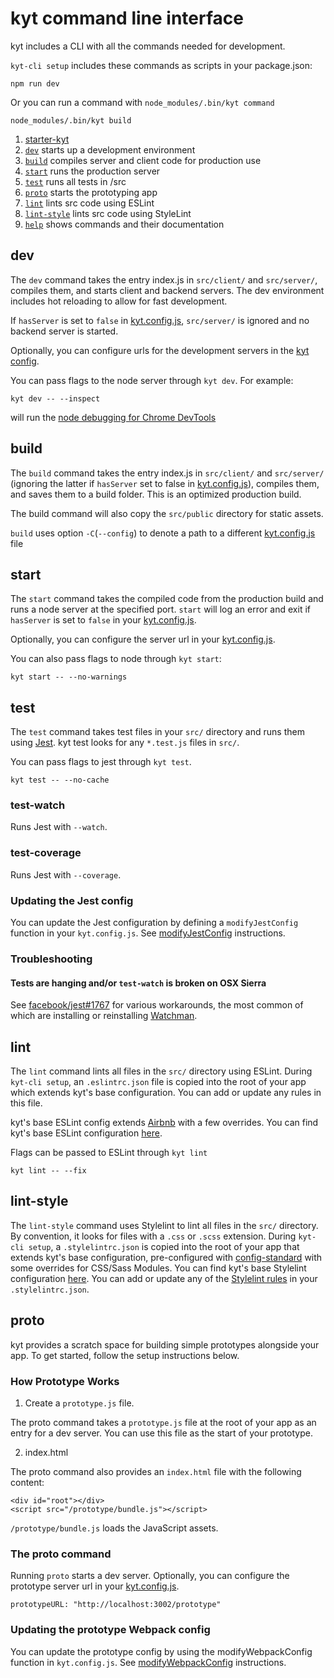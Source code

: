# kyt command line interface

kyt includes a CLI with all the commands needed for development.

`kyt-cli setup` includes these commands as scripts in your package.json:
```
npm run dev
```
Or you can run a command with `node_modules/.bin/kyt command`
```
node_modules/.bin/kyt build
```

1. [starter-kyt](/docs/Starterkyts.md)
2. [`dev`](/docs/commands.md#dev) starts up a development environment
3. [`build`](/docs/commands.md#build) compiles server and client code for production use
4. [`start`](/docs/commands.md#start) runs the production server
5. [`test`](/docs/commands.md#test) runs all tests in /src
6. [`proto`](/docs/commands.md#proto) starts the prototyping app
7. [`lint`](/docs/commands.md#lint) lints src code using ESLint
8. [`lint-style`](/docs/commands.md#lint-style) lints src code using StyleLint
9. [`help`](/docs/commands.md#help) shows commands and their documentation

## dev

The `dev` command takes the entry index.js in `src/client/` and `src/server/`, compiles them, and starts client and backend servers. The dev environment includes hot reloading to allow for fast development.

If `hasServer` is set to `false` in [kyt.config.js](/docs/kytConfig.md), `src/server/` is ignored and no backend server is started.

Optionally, you can configure urls for the development servers in the [kyt config](/docs/kytConfig.md).

You can pass flags to the node server through `kyt dev`.
For example:
```
kyt dev -- --inspect
```
will run the [node debugging for Chrome DevTools](https://medium.com/@paul_irish/debugging-node-js-nightlies-with-chrome-devtools-7c4a1b95ae27#.mpuwgy17v)

## build

The `build` command takes the entry index.js in `src/client/` and `src/server/` (ignoring the latter if `hasServer` set to false in [kyt.config.js](/docs/kytConfig.md)), compiles them, and saves them to a build folder. This is an optimized production build.

The build command will also copy the `src/public` directory for static assets.

`build` uses option `-C`(`--config`) to denote a path to a different [kyt.config.js](/docs/kytConfig.md) file

## start

The `start` command takes the compiled code from the production build and runs a node server at the specified port. `start` will log an error and exit if `hasServer` is set to `false` in your [kyt.config.js](/docs/kytConfig.md).

Optionally, you can configure the server url in your [kyt.config.js](/docs/kytConfig.md).

You can also pass flags to node through `kyt start`:
```
kyt start -- --no-warnings
```

## test

The `test` command takes test files in your `src/` directory and runs them using [Jest](http://facebook.github.io/jest/).
kyt test looks for any `*.test.js` files in `src/`.

You can pass flags to jest through `kyt test`.
```
kyt test -- --no-cache
```

### test-watch

Runs Jest with `--watch`.

### test-coverage

Runs Jest with `--coverage`.

### Updating the Jest config

You can update the Jest configuration by defining a `modifyJestConfig` function in your `kyt.config.js`.
See [modifyJestConfig](/docs/kytConfig.md#modifyJestConfig) instructions.

### Troubleshooting

#### Tests are hanging and/or `test-watch` is broken on OSX Sierra 

See [facebook/jest#1767](https://github.com/facebook/jest/issues/1767) for various workarounds, the most common of which are installing or reinstalling [Watchman](https://facebook.github.io/watchman/).

## lint

The `lint` command lints all files in the `src/` directory using ESLint.
During `kyt-cli setup`, an `.eslintrc.json` file is copied into the root of your app which extends kyt's base configuration.
You can add or update any rules in this file.

kyt's base ESLint config extends [Airbnb](https://github.com/airbnb/javascript) with a few overrides. You can find kyt's base ESLint configuration [here](/config/.eslintrc.base.json).

Flags can be passed to ESLint through `kyt lint`

```
kyt lint -- --fix
```

## lint-style

The `lint-style` command uses Stylelint to lint all files in the `src/` directory. By convention, it looks for files with a `.css` or `.scss` extension.
During `kyt-cli setup`, a `.stylelintrc.json` is copied into the root of your app that extends kyt's base configuration, pre-configured with [config-standard](https://github.com/stylelint/stylelint-config-standard) with some overrides for CSS/Sass Modules. You can find kyt's base Stylelint configuration [here](/config/.stylelintrc.base.json). You can add or update any of the [Stylelint rules](http://stylelint.io/user-guide/rules/) in your `.stylelintrc.json`.

## proto

kyt provides a scratch space for building simple prototypes alongside your app.
To get started, follow the setup instructions below.

### How Prototype Works

1. Create a `prototype.js` file.

The proto command takes a `prototype.js` file at the root of your app as an entry for a dev server. You can use this file as the start of your prototype.

2. index.html

The proto command also provides an `index.html` file with the following content:
```
<div id="root"></div>
<script src="/prototype/bundle.js"></script>
```

`/prototype/bundle.js` loads the JavaScript assets.


### The proto command

Running `proto` starts a dev server. Optionally, you can configure the prototype server url in your [kyt.config.js](/docs/kytConfig.md).

```
prototypeURL: "http://localhost:3002/prototype"
```

### Updating the prototype Webpack config

You can update the prototype config by using the modifyWebpackConfig function in `kyt.config.js`.
See [modifyWebpackConfig](/docs/kytConfig.md#modifywebpackconfig) instructions.
